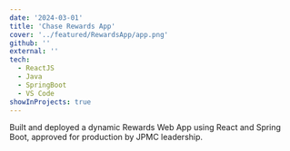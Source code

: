 ```yaml
---
date: '2024-03-01'
title: 'Chase Rewards App'
cover: '../featured/RewardsApp/app.png'
github: ''
external: ''
tech:
  - ReactJS
  - Java
  - SpringBoot
  - VS Code
showInProjects: true
---
```


Built and deployed a dynamic Rewards Web App using React and Spring Boot, approved for production by JPMC leadership.

